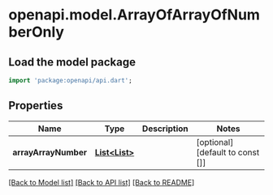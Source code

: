 # openapi.model.ArrayOfArrayOfNumberOnly

## Load the model package
```dart
import 'package:openapi/api.dart';
```

## Properties
Name | Type | Description | Notes
------------ | ------------- | ------------- | -------------
**arrayArrayNumber** | [**List<List<num>>**](List.md) |  | [optional] [default to const []]

[[Back to Model list]](../README.md#documentation-for-models) [[Back to API list]](../README.md#documentation-for-api-endpoints) [[Back to README]](../README.md)


